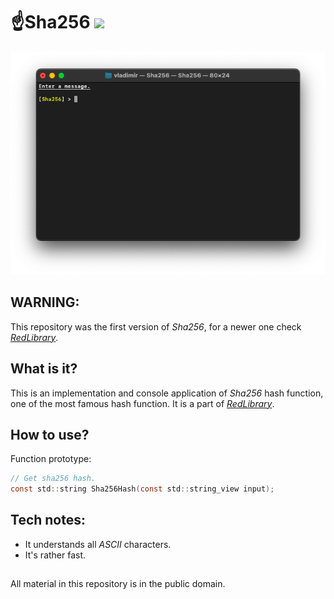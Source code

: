 # ☝️Sha256 ![](https://img.shields.io/apm/l/vim-mode)

![plot](./Screenshots/Sha256_main.png)

## WARNING:
This repository was the first version of _Sha256_, for a newer one check [_RedLibrary_](https://github.com/Red-company/RedLibrary).

## What is it?

This is an implementation and console application of _Sha256_ hash function, one of the most famous hash function. It is a part of [_RedLibrary_](https://github.com/Red-company/RedLibrary).

## How to use?

Function prototype:

```C
// Get sha256 hash.
const std::string Sha256Hash(const std::string_view input);
```

## Tech notes:

* It understands all _ASCII_ characters.
* It's rather fast.

##
All material in this repository is in the public domain.
